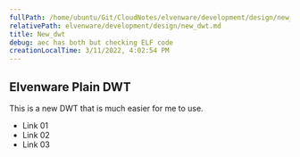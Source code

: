```yaml
---
fullPath: /home/ubuntu/Git/CloudNotes/elvenware/development/design/new_dwt.md
relativePath: elvenware/development/design/new_dwt.md
title: New_dwt
debug: aec has both but checking ELF code
creationLocalTime: 3/11/2022, 4:02:54 PM
---
```


<!-- toc -->
<!-- tocstop -->

## Elvenware Plain DWT

This is a new DWT that is much easier for me to use.

*   Link 01
*   Link 02
*   Link 03
